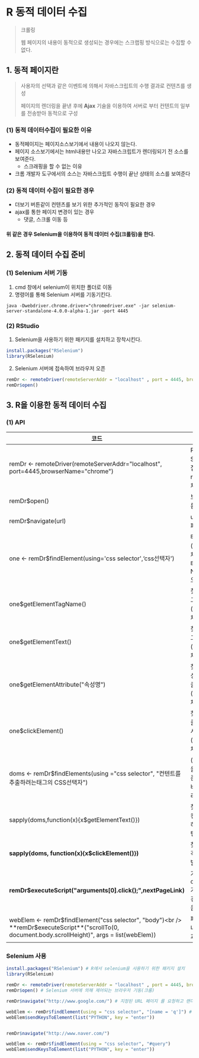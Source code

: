 # R 동적 데이터 수집

> 크롤링
>
> 웹 페이지의 내용이 동적으로 생성되는 경우에는 스크랩핑 방식으로는 수집할 수 없다.



## 1. 동적 페이지란

>  사용자의 선택과 같은 이벤트에 의해서 자바스크립트의 수행 결과로 컨텐츠를 생성 
>
> 페이지의 렌더링을 끝낸 후에 **Ajax** 기술을 이용하여 서버로 부터 컨텐트의 일부를 전송받아 동적으로 구성

### (1) 동적 데이터수집이 필요한 이유

- 동적페이지는 페이지소스보기에서 내용이 나오지 않는다.
- 페이지 소스보기에서는 html내용만 나오고 자바스크립트가 렌더링되기 전 소스를 보여준다.
  - 스크래핑을 할 수 없는 이유
- 크롬 개발자 도구에서의 소스는 자바스크립트 수행이 끝난 상태의 소스를 보여준다

### (2) 동적 데이터 수집이 필요한 경우

- 더보기 버튼같이 컨텐츠를 보기 위한 추가적인 동작이 필요한 경우
- ajax를 통한 페이지 변경이 있는 경우
  - 댓글, 스크롤 이동 등



#### 위 같은 경우 Selenium을 이용하여 동적 데이터 수집(크롤링)을 한다.



## 2. 동적 데이터 수집 준비

### (1) Selenium 서버 기동

1. cmd 창에서 selenium이 위치한 폴더로 이동
2. 명령어를 통해 Selenium 서버를 기동기킨다.

```
java -Dwebdriver.chrome.driver="chromedriver.exe" -jar selenium-server-standalone-4.0.0-alpha-1.jar -port 4445
```

### (2) RStudio

1. Selenium을 사용하기 위한 패키지를 설치하고 장착시킨다.

```R
install.packages("RSelenium")
library(RSelenium)
```

2. Selenium 서버에 접속하여 브라우저 오픈

```R
remDr <- remoteDriver(remoteServerAddr = "localhost" , port = 4445, browserName = "chrome")
remDr$open()
```



## 3. R을 이용한 동적 데이터 수집

### (1) API

| 코드                                                         | 기능                                                         |
| ------------------------------------------------------------ | ------------------------------------------------------------ |
| remDr <- remoteDriver(remoteServerAddr="localhost", port=4445,browserName="chrome") | R 코드로 Selenium 서버에 접속하고 remoteDriver 객체 리턴     |
| remDr$open()                                                 | 브라우저 오픈(크롬)                                          |
| remDr$navigate(url)                                          | url 에 해당하는 웹페이지 랜더링                              |
| one <- remDr$findElement(using='css selector',‘css선택자')   | 태그 **한 개** 찾기(webElement 객체)<br />태그가 없으면 NoSuchElement 오류 발생 |
| one$getElementTagName()                                      | 찾아진 태그의 태그 명 추출<br />(webElement 객체가 제공)     |
| one$getElementText()                                         | 찾아진 태그의 태그 내용 추출(webElement 객체가 제공)         |
| one$getElementAttribute("속성명")                            | 찾아진 태그의 속성 명에 대한 값 추출 <br />(webElement 객체가 제공) |
| one$clickElement()                                           | 찾아진 태그에서 클릭이벤트 발생시키기<br />(webElement 객체가 제공) |
| doms <- remDr$findElements(using ="css selector", "컨텐트를추출하려는태그의 CSS선택자") | (0개 이상)태그들을 찾기 <br />존재하지 않으면 비어있는 리스트 리턴 |
| sapply(doms,function(x){x$getElementText()})                 | 찾아진 태그들의 컨텐트들의 추출하여 리스트로 리턴            |
| **sapply(doms, function(x){x$clickElement()})**              | 찾아진 태그들에 각각 클릭 이벤트 발생                        |
| **remDr$executeScript("arguments[0].click();",nextPageLink)** | 가끔 clickElement() 가 작동하기 않는 경우 사용하면 좋음      |
| webElem <- remDr$findElement("css selector", "body")<br /> **remDr$executeScript**("scrollTo(0, document.body.scrollHeight)", args = list(webElem)) | 페이지를 아래로 내리는(스크롤) 효과                          |



### Selenium 사용

```R
install.packages("RSelenium") # R에서 selenium을 사용하기 위한 패키지 설치
library(RSelenium)

remDr <- remoteDriver(remoteServerAddr = "localhost" , port = 4445, browserName = "chrome") # Selenium 서버에 접속
remDr$open() # Selenium 서버에 의해 제어되는 브라우저 기동(크롬)

remDr$navigate("http://www.google.com/") # 지정된 URL 페이지 를 요청하고 랜더링(자바스크립트코드 수행)

webElem <- remDr$findElement(using = "css selector", "[name = 'q']") # xpath로도 가능
webElem$sendKeysToElement(list("PYTHON", key = "enter"))


remDr$navigate("http://www.naver.com/")

webElem <- remDr$findElement(using = "css selector", "#query")
webElem$sendKeysToElement(list("PYTHON", key = "enter"))
```

